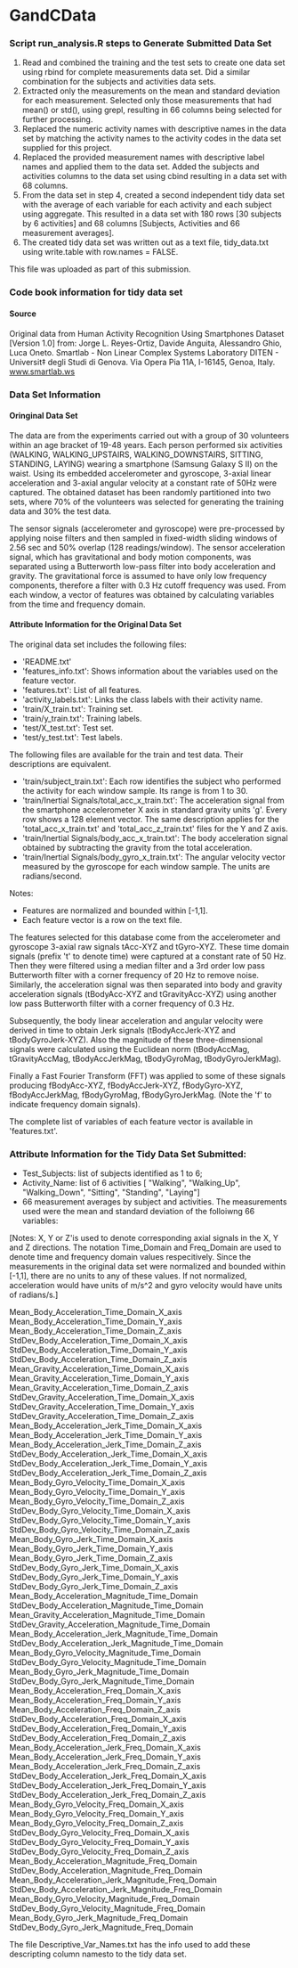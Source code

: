 # GandCData
### Script run_analysis.R steps to Generate Submitted Data Set

1.	Read and combined the training and the test sets to create one data set using rbind for complete measurements data set. Did a similar combination for the subjects and activities data sets.
2.	Extracted only the measurements on the mean and standard deviation for each measurement. Selected only those measurements that had mean() or std(), using grepl, resulting in 66 columns being selected for further processing.
3.	Replaced the numeric activity names with descriptive names in the data set by matching the activity names to the activity codes in the data set supplied for this project.
4.	Replaced the provided measurement names with descriptive label names and applied them to the data set. Added the subjects and activities columns to the data set using cbind resulting in a data set with 68 columns.
5.	From the data set in step 4, created a second  independent tidy data set with the average of each variable for each activity and each subject using aggregate. This resulted in a data set with 180 rows [30 subjects by 6 activities] and 68 columns [Subjects, Activities and 66 measurement averages].
6.	The created tidy data set was written out as a text file, tidy_data.txt using write.table with row.names = FALSE.

This file was uploaded as part of this submission.

### Code book information for tidy data set

#### Source

Original data from Human Activity Recognition Using Smartphones Dataset [Version 1.0] from:
Jorge L. Reyes-Ortiz, Davide Anguita, Alessandro Ghio, Luca Oneto.
Smartlab - Non Linear Complex Systems Laboratory
DITEN - Universit‡ degli Studi di Genova.
Via Opera Pia 11A, I-16145, Genoa, Italy.
www.smartlab.ws

### Data Set Information

#### Oringinal Data Set

The data are from the experiments carried out with a group of 30 volunteers within an age bracket of 19-48 years. Each person performed six activities (WALKING, WALKING_UPSTAIRS, WALKING_DOWNSTAIRS, SITTING, STANDING, LAYING) wearing a smartphone (Samsung Galaxy S II) on the waist. Using its embedded accelerometer and gyroscope, 3-axial linear acceleration and 3-axial angular velocity at a constant rate of 50Hz were captured. The obtained dataset has been randomly partitioned into two sets, where 70% of the volunteers was selected for generating the training data and 30% the test data. 

The sensor signals (accelerometer and gyroscope) were pre-processed by applying noise filters and then sampled in fixed-width sliding windows of 2.56 sec and 50% overlap (128 readings/window). The sensor acceleration signal, which has gravitational and body motion components, was separated using a Butterworth low-pass filter into body acceleration and gravity. The gravitational force is assumed to have only low frequency components, therefore a filter with 0.3 Hz cutoff frequency was used. From each window, a vector of features was obtained by calculating variables from the time and frequency domain. 

#### Attribute Information for the Original Data Set

The original data set includes the following files:
- 'README.txt'
- 'features_info.txt': Shows information about the variables used on the feature vector.
- 'features.txt': List of all features.
- 'activity_labels.txt': Links the class labels with their activity name.
- 'train/X_train.txt': Training set.
- 'train/y_train.txt': Training labels.
- 'test/X_test.txt': Test set.
- 'test/y_test.txt': Test labels.

The following files are available for the train and test data. Their descriptions are equivalent. 
- 'train/subject_train.txt': Each row identifies the subject who performed the activity for each window sample. Its range is from 1 to 30. 
- 'train/Inertial Signals/total_acc_x_train.txt': The acceleration signal from the smartphone accelerometer X axis in standard gravity units 'g'. Every row shows a 128 element vector. The same description applies for the 'total_acc_x_train.txt' and 'total_acc_z_train.txt' files for the Y and Z axis. 
- 'train/Inertial Signals/body_acc_x_train.txt': The body acceleration signal obtained by subtracting the gravity from the total acceleration. 
- 'train/Inertial Signals/body_gyro_x_train.txt': The angular velocity vector measured by the gyroscope for each window sample. The units are radians/second. 

Notes: 
- Features are normalized and bounded within [-1,1].
- Each feature vector is a row on the text file.

The features selected for this database come from the accelerometer and gyroscope 3-axial raw signals tAcc-XYZ and tGyro-XYZ. These time domain signals (prefix 't' to denote time) were captured at a constant rate of 50 Hz. Then they were filtered using a median filter and a 3rd order low pass Butterworth filter with a corner frequency of 20 Hz to remove noise. Similarly, the acceleration signal was then separated into body and gravity acceleration signals (tBodyAcc-XYZ and tGravityAcc-XYZ) using another low pass Butterworth filter with a corner frequency of 0.3 Hz. 

Subsequently, the body linear acceleration and angular velocity were derived in time to obtain Jerk signals (tBodyAccJerk-XYZ and tBodyGyroJerk-XYZ). Also the magnitude of these three-dimensional signals were calculated using the Euclidean norm (tBodyAccMag, tGravityAccMag, tBodyAccJerkMag, tBodyGyroMag, tBodyGyroJerkMag). 

Finally a Fast Fourier Transform (FFT) was applied to some of these signals producing fBodyAcc-XYZ, fBodyAccJerk-XYZ, fBodyGyro-XYZ, fBodyAccJerkMag, fBodyGyroMag, fBodyGyroJerkMag. (Note the 'f' to indicate frequency domain signals). 

The complete list of variables of each feature vector is available in 'features.txt'.

### Attribute Information for the Tidy Data Set Submitted:

- Test_Subjects: list of subjects identified as 1 to 6;
- Activity_Name: list of 6 activities [ "Walking", "Walking_Up", "Walking_Down", "Sitting", "Standing", "Laying"]
-  66 measurement averages by subject and activities. The measurements used were the mean and standard deviation of the folloiwng 66 variables: 

[Notes:
X, Y or Z'is used to denote corresponding axial signals in the X, Y and Z directions. 
The notation Time_Domain and Freq_Domain are used to denote time and frequency domain values respecitively.
Since the measurements in the original data set were normalized and bounded within [-1,1], there are no units to any of these values. If not normalized, acceleration would have units of m/s^2 and gyro velocity would have units of radians/s.]

Mean_Body_Acceleration_Time_Domain_X_axis
Mean_Body_Acceleration_Time_Domain_Y_axis
Mean_Body_Acceleration_Time_Domain_Z_axis
StdDev_Body_Acceleration_Time_Domain_X_axis
StdDev_Body_Acceleration_Time_Domain_Y_axis
StdDev_Body_Acceleration_Time_Domain_Z_axis
Mean_Gravity_Acceleration_Time_Domain_X_axis
Mean_Gravity_Acceleration_Time_Domain_Y_axis
Mean_Gravity_Acceleration_Time_Domain_Z_axis
StdDev_Gravity_Acceleration_Time_Domain_X_axis
StdDev_Gravity_Acceleration_Time_Domain_Y_axis
StdDev_Gravity_Acceleration_Time_Domain_Z_axis
Mean_Body_Acceleration_Jerk_Time_Domain_X_axis
Mean_Body_Acceleration_Jerk_Time_Domain_Y_axis
Mean_Body_Acceleration_Jerk_Time_Domain_Z_axis
StdDev_Body_Acceleration_Jerk_Time_Domain_X_axis
StdDev_Body_Acceleration_Jerk_Time_Domain_Y_axis
StdDev_Body_Acceleration_Jerk_Time_Domain_Z_axis
Mean_Body_Gyro_Velocity_Time_Domain_X_axis
Mean_Body_Gyro_Velocity_Time_Domain_Y_axis
Mean_Body_Gyro_Velocity_Time_Domain_Z_axis
StdDev_Body_Gyro_Velocity_Time_Domain_X_axis
StdDev_Body_Gyro_Velocity_Time_Domain_Y_axis
StdDev_Body_Gyro_Velocity_Time_Domain_Z_axis
Mean_Body_Gyro_Jerk_Time_Domain_X_axis
Mean_Body_Gyro_Jerk_Time_Domain_Y_axis
Mean_Body_Gyro_Jerk_Time_Domain_Z_axis
StdDev_Body_Gyro_Jerk_Time_Domain_X_axis
StdDev_Body_Gyro_Jerk_Time_Domain_Y_axis
StdDev_Body_Gyro_Jerk_Time_Domain_Z_axis
Mean_Body_Acceleration_Magnitude_Time_Domain
StdDev_Body_Acceleration_Magnitude_Time_Domain
Mean_Gravity_Acceleration_Magnitude_Time_Domain
StdDev_Gravity_Acceleration_Magnitude_Time_Domain
Mean_Body_Acceleration_Jerk_Magnitude_Time_Domain
StdDev_Body_Acceleration_Jerk_Magnitude_Time_Domain
Mean_Body_Gyro_Velocity_Magnitude_Time_Domain
StdDev_Body_Gyro_Velocity_Magnitude_Time_Domain
Mean_Body_Gyro_Jerk_Magnitude_Time_Domain
StdDev_Body_Gyro_Jerk_Magnitude_Time_Domain
Mean_Body_Acceleration_Freq_Domain_X_axis
Mean_Body_Acceleration_Freq_Domain_Y_axis
Mean_Body_Acceleration_Freq_Domain_Z_axis
StdDev_Body_Acceleration_Freq_Domain_X_axis
StdDev_Body_Acceleration_Freq_Domain_Y_axis
StdDev_Body_Acceleration_Freq_Domain_Z_axis
Mean_Body_Acceleration_Jerk_Freq_Domain_X_axis
Mean_Body_Acceleration_Jerk_Freq_Domain_Y_axis
Mean_Body_Acceleration_Jerk_Freq_Domain_Z_axis
StdDev_Body_Acceleration_Jerk_Freq_Domain_X_axis
StdDev_Body_Acceleration_Jerk_Freq_Domain_Y_axis
StdDev_Body_Acceleration_Jerk_Freq_Domain_Z_axis
Mean_Body_Gyro_Velocity_Freq_Domain_X_axis
Mean_Body_Gyro_Velocity_Freq_Domain_Y_axis
Mean_Body_Gyro_Velocity_Freq_Domain_Z_axis
StdDev_Body_Gyro_Velocity_Freq_Domain_X_axis
StdDev_Body_Gyro_Velocity_Freq_Domain_Y_axis
StdDev_Body_Gyro_Velocity_Freq_Domain_Z_axis
Mean_Body_Acceleration_Magnitude_Freq_Domain
StdDev_Body_Acceleration_Magnitude_Freq_Domain
Mean_Body_Acceleration_Jerk_Magnitude_Freq_Domain
StdDev_Body_Acceleration_Jerk_Magnitude_Freq_Domain
Mean_Body_Gyro_Velocity_Magnitude_Freq_Domain
StdDev_Body_Gyro_Velocity_Magnitude_Freq_Domain
Mean_Body_Gyro_Jerk_Magnitude_Freq_Domain
StdDev_Body_Gyro_Jerk_Magnitude_Freq_Domain

The file Descriptive_Var_Names.txt has the info used to add these descripting column namesto to the tidy data set.
